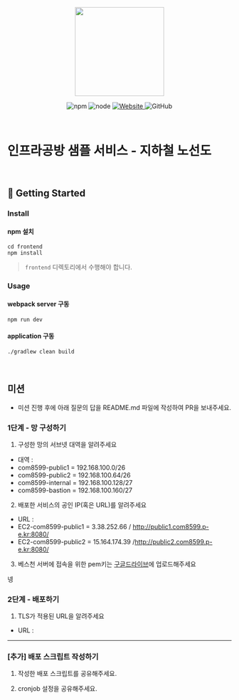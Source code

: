 <p align="center">
    <img width="200px;" src="https://raw.githubusercontent.com/woowacourse/atdd-subway-admin-frontend/master/images/main_logo.png"/>
</p>
<p align="center">
  <img alt="npm" src="https://img.shields.io/badge/npm-%3E%3D%205.5.0-blue">
  <img alt="node" src="https://img.shields.io/badge/node-%3E%3D%209.3.0-blue">
  <a href="https://edu.nextstep.camp/c/R89PYi5H" alt="nextstep atdd">
    <img alt="Website" src="https://img.shields.io/website?url=https%3A%2F%2Fedu.nextstep.camp%2Fc%2FR89PYi5H">
  </a>
  <img alt="GitHub" src="https://img.shields.io/github/license/next-step/atdd-subway-service">
</p>

<br>

# 인프라공방 샘플 서비스 - 지하철 노선도

<br>

## 🚀 Getting Started

### Install
#### npm 설치
```
cd frontend
npm install
```
> `frontend` 디렉토리에서 수행해야 합니다.

### Usage
#### webpack server 구동
```
npm run dev
```
#### application 구동
```
./gradlew clean build
```
<br>

## 미션

* 미션 진행 후에 아래 질문의 답을 README.md 파일에 작성하여 PR을 보내주세요.

### 1단계 - 망 구성하기
1. 구성한 망의 서브넷 대역을 알려주세요
- 대역 : 
- com8599-public1 = 192.168.100.0/26
- com8599-public2 = 192.168.100.64/26
- com8599-internal = 192.168.100.128/27
- com8599-bastion = 192.168.100.160/27

2. 배포한 서비스의 공인 IP(혹은 URL)를 알려주세요

- URL : 
- EC2-com8599-public1 = 3.38.252.66 / http://public1.com8599.p-e.kr:8080/
- EC2-com8599-public2 = 15.164.174.39 /http://public2.com8599.p-e.kr:8080/

3. 베스천 서버에 접속을 위한 pem키는 [구글드라이브](https://drive.google.com/drive/folders/1dZiCUwNeH1LMglp8dyTqqsL1b2yBnzd1?usp=sharing)에 업로드해주세요

넹

### 2단계 - 배포하기
1. TLS가 적용된 URL을 알려주세요

- URL : 

---

### [추가] 배포 스크립트 작성하기

1. 작성한 배포 스크립트를 공유해주세요.

2. cronjob 설정을 공유해주세요.
